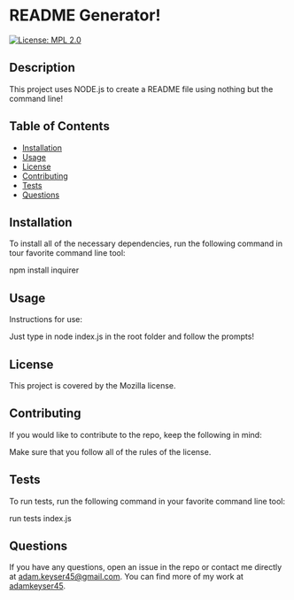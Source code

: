 
  # README Generator!

  [![License: MPL 2.0](https://img.shields.io/badge/License-MPL%202.0-brightgreen.svg)](https://opensource.org/licenses/MPL-2.0)

  ## Description 

  This project uses NODE.js to create a README file using nothing but the command line!

  ## Table of Contents

  * [Installation](#installation)
  * [Usage](#usage)
  * [License](#license)
  * [Contributing](#contributing)
  * [Tests](#tests)
  * [Questions](#questions)

  ## Installation

  To install all of the necessary dependencies, run the following command in tour favorite command line tool:

  npm install inquirer

  ## Usage 

  Instructions for use:

  Just type in node index.js in the root folder and follow the prompts!

  ## License

  This project is covered by the Mozilla license.

  ## Contributing

  If you would like to contribute to the repo, keep the following in mind:
  
  Make sure that you follow all of the rules of the license.

  ## Tests

  To run tests, run the following command in your favorite command line tool:

  run tests index.js

  ## Questions

  If you have any questions, open an issue in the repo or contact me directly at adam.keyser45@gmail.com. You can find more of my work at [adamkeyser45](https://github.com/adamkeyser45).
  